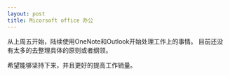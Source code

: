 ```yaml
---
layout: post
title: Micorsoft office 办公
---
```


从上周五开始，陆续使用OneNote和Outlook开始处理工作上的事情。
目前还没有太多的去整理具体的原则或者纲领。

希望能够坚持下来，并且更好的提高工作销量。
